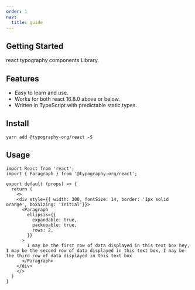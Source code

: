 ```yaml
---
order: 1
nav:
  title: guide
---
```


## Getting Started

react typography components Library.

## Features

- Easy to learn and use.
- Works for both react 16.8.0 above or below.
- Written in TypeScript with predictable static types.

## Install

```
yarn add @typography-org/react -S
```

## Usage

```tsx
import React from 'react';
import { Paragraph } from '@typography-org/react';

export default (props) => {
  return (
    <>
    <div style={{ width: 300, fontSize: 14, border: '1px solid orange', boxSizing: 'initial'}}>
      <Paragraph
        ellipsis={{
          expandable: true,
          packupable: true,
          rows: 2,
        }}
      >
        I may be the first row of data displayed in this text box hey, I may be the second row of data displayed in this text box, I may be the third row of data displayed in this text box
      </Paragraph>
    </div>
    </>
  )
}
```
